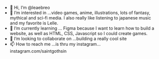 - 👋 Hi, I’m @leaebreo
- 👀 I’m interested in ...video games, anime, illustrations, lots of fantasy, mythical and sci-fi media. I also really like listening to japanese music and my favorite is Lelle. 
- 🌱 I’m currently learning ... Figma because I want to learn how to build a website, as well as HTML, CSS, Javascript so I could create games.
- 💞️ I’m looking to collaborate on ...building a really cool site
- 📫 How to reach me ...is thru my instagram... instagram.com/saintgothsin

<!---
leaebreo/leaebreo is a ✨ special ✨ repository because its `README.md` (this file) appears on your GitHub profile.
You can click the Preview link to take a look at your changes.
--->
